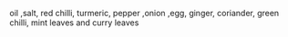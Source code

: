 oil ,salt, red chilli, turmeric, pepper ,onion ,egg, ginger, coriander, green chilli, mint leaves and curry leaves